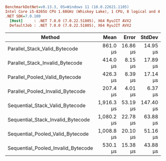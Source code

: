 ``` ini

BenchmarkDotNet=v0.13.3, OS=Windows 11 (10.0.22621.1105)
Intel Core i5-8265U CPU 1.60GHz (Whiskey Lake), 1 CPU, 8 logical and 4 physical cores
.NET SDK=7.0.100
  [Host]     : .NET 7.0.0 (7.0.22.51805), X64 RyuJIT AVX2
  DefaultJob : .NET 7.0.0 (7.0.22.51805), X64 RyuJIT AVX2


```
|                             Method |       Mean |    Error |    StdDev |     Median |    Gen0 | Allocated |
|----------------------------------- |-----------:|---------:|----------:|-----------:|--------:|----------:|
|      Parallel_Stack_Valid_Bytecode |   861.0 μs | 16.86 μs |  14.95 μs |   862.0 μs | 80.0781 |  250639 B |
|    Parallel_Stack_Invalid_Bytecode |   414.0 μs |  8.15 μs |  17.89 μs |   415.6 μs | 41.5039 |  129813 B |
|     Parallel_Pooled_Valid_Bytecode |   426.3 μs |  8.39 μs |  17.14 μs |   429.4 μs |  0.9766 |    3392 B |
|   Parallel_Pooled_Invalid_Bytecode |   207.4 μs |  4.01 μs |   6.37 μs |   206.5 μs |  0.9766 |    3406 B |
|    Sequential_Stack_Valid_Bytecode | 1,916.3 μs | 53.19 μs | 147.40 μs | 1,946.3 μs | 78.1250 |  246906 B |
|  Sequential_Stack_Invalid_Bytecode | 1,080.2 μs | 22.78 μs |  63.88 μs | 1,078.9 μs | 41.0156 |  131694 B |
|   Sequential_Pooled_Valid_Bytecode | 1,008.8 μs | 20.10 μs |  51.16 μs | 1,006.6 μs |       - |     301 B |
| Sequential_Pooled_Invalid_Bytecode |   530.1 μs | 15.38 μs |  43.88 μs |   542.4 μs |       - |     299 B |
